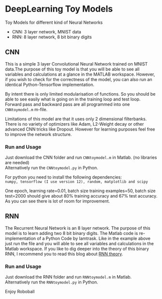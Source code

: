 # DeepLearning Toy Models
Toy Models for different kind of Neural Networks 
  * CNN: 3 layer network, MNIST data  
  * RNN: 8 layer network, 8 bit binary digits
  
## CNN
This is a simple 3 layer Convolutional Neural Network trained on MNIST data.The purpose of this toy model is that you will be able to see all variables and calculations at a glance in the MATLAB workspace. However, if you wish to check for the correctness of the model, you can also run an identical Python-Tensorflow implementation. 

By intent there is only limited modularisation of functions. So you should be able to see easily what is going on in the training loop and test loop. Forward pass and backward pass are all programmed into one ```CNNtoymodel.m``` m-file.

Limitations of this model are that it uses only 2 dimensional filterbanks. There is no variety of optimizers like Adam, L2-Weight decay or other advanced CNN tricks like Dropout. However for learning purposes feel free to improve the network structure.
### Run and Usage
Just download the CNN folder and run ```CNNtoymodel.m``` in Matlab.  (no libraries are needed)  
Alternatively run the ```CNNtoymodel.py``` in Python.  

For python you need to install the following dependencies:  
```numpy, tensorflow (I use version 12), random, matplotlib and scipy```

One epoch, learning rate=0.01, batch size training examples=50, batch size test=2000 should give about 80% training accuracy and 67% test accuracy. As you can see there is lot of room for improvement.

## RNN
The Recurrent Neural Network is an 8 layer network. The purpose of this model is to  learn adding two 8 bit binary digits. The Matlab code is re-implementation of a Python Code by Iamtrask. Like in the example above just run the file and you will able to see all variables and calculations in the Matlab workspace. If you like to dig deeper into the theory of this binary RNN, I recommend you to read this blog about [RNN theory](https://iamtrask.github.io/2015/11/15/anyone-can-code-lstm/).

### Run and Usage
Just download the RNN folder and run ```RNNtoymodel.m``` in Matlab.  
Alternatively run the ```RNNtoymodel.py``` in Python.


Enjoy Roboball

